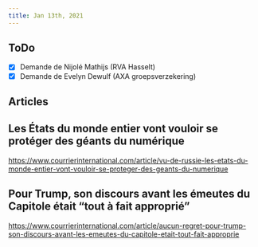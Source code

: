 ```yaml
---
title: Jan 13th, 2021
---
```


## ToDo

* [x]  Demande de Nijolé Mathijs (RVA Hasselt)
* [x]   Demande de Evelyn Dewulf (AXA groepsverzekering)
## Articles
## Les États du monde entier vont vouloir se protéger des géants du numérique
https://www.courrierinternational.com/article/vu-de-russie-les-etats-du-monde-entier-vont-vouloir-se-proteger-des-geants-du-numerique
## Pour Trump, son discours avant les émeutes du Capitole était “tout à fait approprié”
https://www.courrierinternational.com/article/aucun-regret-pour-trump-son-discours-avant-les-emeutes-du-capitole-etait-tout-fait-approprie
